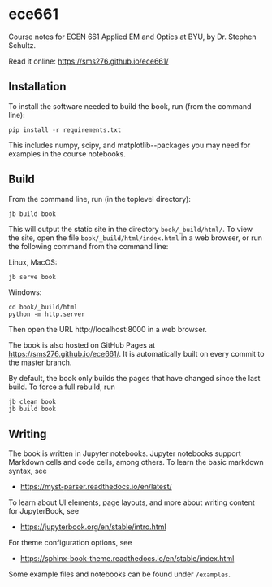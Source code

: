 # ece661

Course notes for ECEN 661 Applied EM and Optics at BYU, by Dr. Stephen Schultz.

Read it online: https://sms276.github.io/ece661/

## Installation

To install the software needed to build the book, run (from the command line):

```
pip install -r requirements.txt
```

This includes numpy, scipy, and matplotlib--packages you may need for examples
in the course notebooks.

## Build

From the command line, run (in the toplevel directory):

```
jb build book
```

This will output the static site in the directory `book/_build/html/`. To view
the site, open the file `book/_build/html/index.html` in a web browser, or run
the following command from the command line:

Linux, MacOS:

```bash
jb serve book
```

Windows:

```
cd book/_build/html
python -m http.server
```

Then open the URL http://localhost:8000 in a web browser.

The book is also hosted on GitHub Pages at https://sms276.github.io/ece661/.
It is automatically built on every commit to the master branch.

By default, the book only builds the pages that have changed since the last
build. To force a full rebuild, run

```
jb clean book
jb build book
```

## Writing

The book is written in Jupyter notebooks. Jupyter notebooks support Markdown
cells and code cells, among others. To learn the basic markdown syntax, see

* https://myst-parser.readthedocs.io/en/latest/

To learn about UI elements, page layouts, and more about writing content for
JupyterBook, see

* https://jupyterbook.org/en/stable/intro.html

For theme configuration options, see

* https://sphinx-book-theme.readthedocs.io/en/stable/index.html

Some example files and notebooks can be found under ``/examples``.
